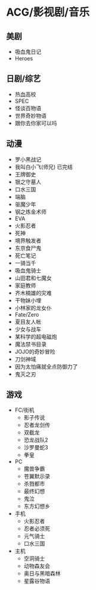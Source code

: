 # ACG/影视剧/音乐

## 美剧

- 吸血鬼日记
- Heroes

## 日剧/综艺

- 热血高校
- SPEC
- 怪谈百物语
- 世界奇妙物语
- 跟你去你家可以吗

## 动漫

- 罗小黑战记
- 我叫白小飞(师兄) 已完结
- 王牌御史
- 银之守墓人
- 口水三国
- 端脑
- 驱魔少年
- 钢之炼金术师
- EVA
- 火影忍者
- 死神
- 境界触发者
- 东京食尸鬼
- 死亡笔记
- 一骑当千
- 吸血鬼骑士
- 山田君和七魔女
- 家庭教师
- 齐木楠雄的灾难
- 干物妹小埋
- 小林家的龙女仆
- Fate/Zero
- 夏目友人帐
- 少女与战车
- 某科学的超电磁炮
- 魔法禁书目录
- JOJO的奇妙冒险
- 刀剑神域
- 因为太怕痛就全点防御力了
- 鬼灭之刃

## 游戏

- FC/街机
  - 影子传说
  - 忍者龙剑传
  - 双截龙
  - 恐龙战队2
  - 沙罗曼蛇3
  - 拳皇
- PC
  - 魔兽争霸
  - 苍翼默示录
  - 杀戮都市
  - 最终幻想
  - 鬼泣
  - 东方幻想乡
- 手机
  - 火影忍者
  - 忍者必须死
  - 元气骑士
  - 口水三国
- 主机
  - 空洞骑士
  - 动物森友会
  - 奥日与黑暗森林
  - 星露谷物语
